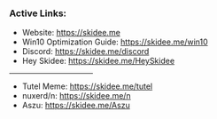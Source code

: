 ### Active Links: 

- Website: https://skidee.me
- Win10 Optimization Guide: https://skidee.me/win10
- Discord: https://skidee.me/discord
- Hey Skidee: https://skidee.me/HeySkidee

<hr width="30%">

- Tutel Meme: https://skidee.me/tutel
- nuxerd/n: https://skidee.me/n
- Aszu: https://skidee.me/Aszu
